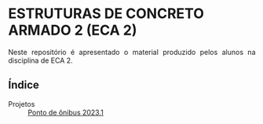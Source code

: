 <h1><b>ESTRUTURAS DE CONCRETO ARMADO 2 (ECA 2)</b></h1>

<p align="justify">Neste repositório é apresentado o material produzido pelos alunos na disciplina de ECA 2.</p>   

<h2><b>Índice</b></h2>

<dl>
  <dt>Projetos</dt>
    <dd><a href="https://wmpjrufg.github.io/ECA2/001.html" target="_blank">Ponto de ônibus 2023.1</a></dd>
</dl>